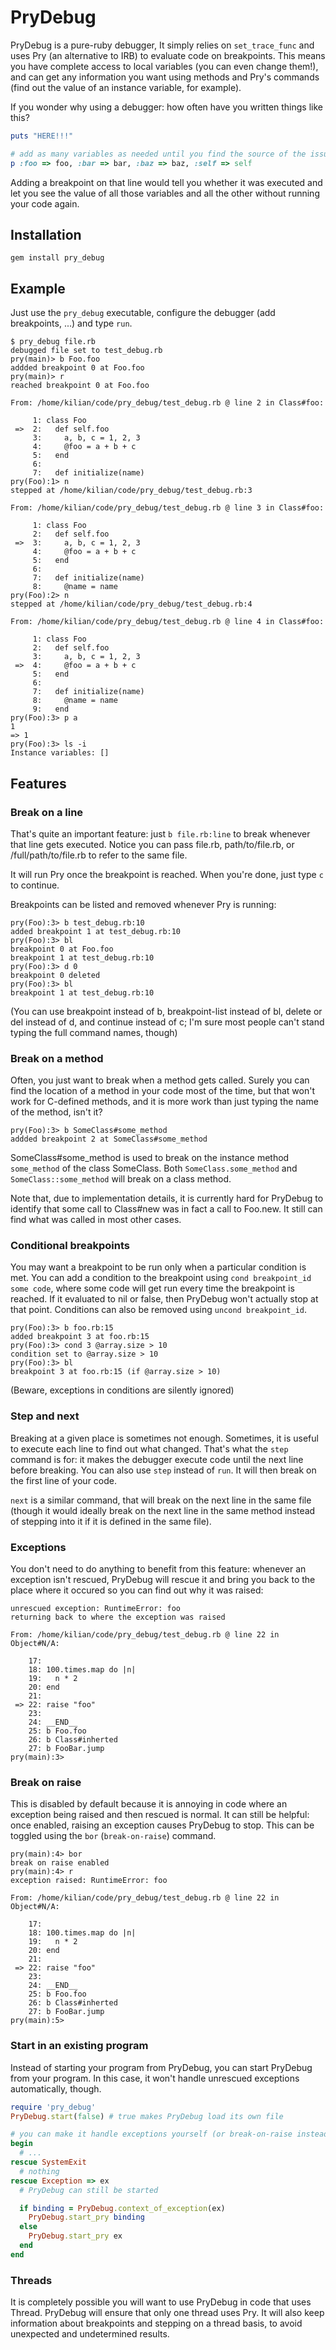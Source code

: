 # PryDebug

PryDebug is a pure-ruby debugger, It simply relies on ``set_trace_func`` and
uses Pry (an alternative to IRB) to evaluate code on breakpoints. This means you
have complete access to local variables (you can even change them!), and can get
any information you want using methods and Pry's commands (find out the value of
an instance variable, for example).

If you wonder why using a debugger: how often have you written things like this?

```ruby
puts "HERE!!!"

# add as many variables as needed until you find the source of the issue.
p :foo => foo, :bar => bar, :baz => baz, :self => self
```

Adding a breakpoint on that line would tell you whether it was executed and let
you see the value of all those variables and all the other without running your
code again.

## Installation

```
gem install pry_debug
```

## Example

Just use the ``pry_debug`` executable, configure the debugger (add breakpoints,
...) and type ``run``.

```
$ pry_debug file.rb
debugged file set to test_debug.rb
pry(main)> b Foo.foo
addded breakpoint 0 at Foo.foo
pry(main)> r
reached breakpoint 0 at Foo.foo

From: /home/kilian/code/pry_debug/test_debug.rb @ line 2 in Class#foo:

     1: class Foo
 =>  2:   def self.foo
     3:     a, b, c = 1, 2, 3
     4:     @foo = a + b + c
     5:   end
     6:
     7:   def initialize(name)
pry(Foo):1> n
stepped at /home/kilian/code/pry_debug/test_debug.rb:3

From: /home/kilian/code/pry_debug/test_debug.rb @ line 3 in Class#foo:

     1: class Foo
     2:   def self.foo
 =>  3:     a, b, c = 1, 2, 3
     4:     @foo = a + b + c
     5:   end
     6:
     7:   def initialize(name)
     8:     @name = name
pry(Foo):2> n
stepped at /home/kilian/code/pry_debug/test_debug.rb:4

From: /home/kilian/code/pry_debug/test_debug.rb @ line 4 in Class#foo:

     1: class Foo
     2:   def self.foo
     3:     a, b, c = 1, 2, 3
 =>  4:     @foo = a + b + c
     5:   end
     6:
     7:   def initialize(name)
     8:     @name = name
     9:   end
pry(Foo):3> p a
1
=> 1
pry(Foo):3> ls -i
Instance variables: []
```

## Features

### Break on a line

That's quite an important feature: just ``b file.rb:line`` to break whenever
that line gets executed. Notice you can pass file.rb, path/to/file.rb, or
/full/path/to/file.rb to refer to the same file.

It will run Pry once the breakpoint is reached. When you're done, just type
``c`` to continue.

Breakpoints can be listed and removed whenever Pry is running:

```
pry(Foo):3> b test_debug.rb:10
added breakpoint 1 at test_debug.rb:10
pry(Foo):3> bl
breakpoint 0 at Foo.foo
breakpoint 1 at test_debug.rb:10
pry(Foo):3> d 0
breakpoint 0 deleted
pry(Foo):3> bl
breakpoint 1 at test_debug.rb:10
```

(You can use breakpoint instead of b, breakpoint-list instead of bl, delete
or del instead of d, and continue instead of c; I'm sure most people can't stand
typing the full command names, though)

### Break on a method

Often, you just want to break when a method gets called. Surely you can find the
location of a method in your code most of the time, but that won't work for
C-defined methods, and it is more work than just typing the name of the method,
isn't it?

```
pry(Foo):3> b SomeClass#some_method
addded breakpoint 2 at SomeClass#some_method
```

SomeClass#some_method is used to break on the instance method ``some_method`` of
the class SomeClass. Both ``SomeClass.some_method`` and
``SomeClass::some_method`` will break on a class method.

Note that, due to implementation details, it is currently hard for PryDebug to
identify that some call to Class#new was in fact a call to Foo.new. It still can
find what was called in most other cases.

### Conditional breakpoints

You may want a breakpoint to be run only when a particular condition is met. You
can add a condition to the breakpoint using ``cond breakpoint_id some code``,
where some code will get run every time the breakpoint is reached. If it
evaluated to nil or false, then PryDebug won't actually stop at that
point. Conditions can also be removed using ``uncond breakpoint_id``.

```
pry(Foo):3> b foo.rb:15
added breakpoint 3 at foo.rb:15
pry(Foo):3> cond 3 @array.size > 10
condition set to @array.size > 10
pry(Foo):3> bl
breakpoint 3 at foo.rb:15 (if @array.size > 10)
```

(Beware, exceptions in conditions are silently ignored)

### Step and next

Breaking at a given place is sometimes not enough. Sometimes, it is useful to
execute each line to find out what changed. That's what the ``step`` command is for:
it makes the debugger execute code until the next line before breaking. You can
also use ``step`` instead of ``run``. It will then break on the first line of
your code.

``next`` is a similar command, that will break on the next line in the same
file (though it would ideally break on the next line in the same method instead
of stepping into it if it is defined in the same file).

### Exceptions

You don't need to do anything to benefit from this feature: whenever an
exception isn't rescued, PryDebug will rescue it and bring you back to the place
where it occured so you can find out why it was raised:

```
unrescued exception: RuntimeError: foo
returning back to where the exception was raised

From: /home/kilian/code/pry_debug/test_debug.rb @ line 22 in Object#N/A:

    17:
    18: 100.times.map do |n|
    19:   n * 2
    20: end
    21:
 => 22: raise "foo"
    23:
    24: __END__
    25: b Foo.foo
    26: b Class#inherted
    27: b FooBar.jump
pry(main):3>
```

### Break on raise

This is disabled by default because it is annoying in code where an exception
being raised and then rescued is normal. It can still be helpful: once enabled,
raising an exception causes PryDebug to stop. This can be toggled using the
``bor`` (``break-on-raise``) command.

```
pry(main):4> bor
break on raise enabled
pry(main):4> r
exception raised: RuntimeError: foo

From: /home/kilian/code/pry_debug/test_debug.rb @ line 22 in Object#N/A:

    17:
    18: 100.times.map do |n|
    19:   n * 2
    20: end
    21:
 => 22: raise "foo"
    23:
    24: __END__
    25: b Foo.foo
    26: b Class#inherted
    27: b FooBar.jump
pry(main):5>
```

### Start in an existing program

Instead of starting your program from PryDebug, you can start PryDebug from your
program. In this case, it won't handle unrescued exceptions automatically,
though.

```ruby
require 'pry_debug'
PryDebug.start(false) # true makes PryDebug load its own file

# you can make it handle exceptions yourself (or break-on-raise instead):
begin
  # ...
rescue SystemExit
  # nothing
rescue Exception => ex
  # PryDebug can still be started

  if binding = PryDebug.context_of_exception(ex)
    PryDebug.start_pry binding
  else
    PryDebug.start_pry ex
  end
end
```

### Threads

It is completely possible you will want to use PryDebug in code that uses
Thread. PryDebug will ensure that only one thread uses Pry. It will also keep
information about breakpoints and stepping on a thread basis, to avoid
unexpected and undetermined results.
